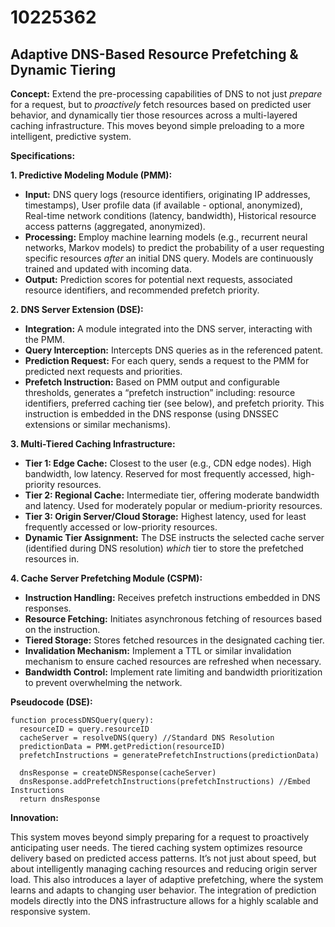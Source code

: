 # 10225362

## Adaptive DNS-Based Resource Prefetching & Dynamic Tiering

**Concept:** Extend the pre-processing capabilities of DNS to not just *prepare* for a request, but to *proactively* fetch resources based on predicted user behavior, and dynamically tier those resources across a multi-layered caching infrastructure. This moves beyond simple preloading to a more intelligent, predictive system.

**Specifications:**

**1. Predictive Modeling Module (PMM):**

*   **Input:** DNS query logs (resource identifiers, originating IP addresses, timestamps), User profile data (if available - optional, anonymized), Real-time network conditions (latency, bandwidth), Historical resource access patterns (aggregated, anonymized).
*   **Processing:** Employ machine learning models (e.g., recurrent neural networks, Markov models) to predict the probability of a user requesting specific resources *after* an initial DNS query.  Models are continuously trained and updated with incoming data.
*   **Output:** Prediction scores for potential next requests, associated resource identifiers, and recommended prefetch priority.

**2. DNS Server Extension (DSE):**

*   **Integration:**  A module integrated into the DNS server, interacting with the PMM.
*   **Query Interception:** Intercepts DNS queries as in the referenced patent.
*   **Prediction Request:** For each query, sends a request to the PMM for predicted next requests and priorities.
*   **Prefetch Instruction:** Based on PMM output and configurable thresholds, generates a “prefetch instruction” including: resource identifiers, preferred caching tier (see below), and prefetch priority. This instruction is embedded in the DNS response (using DNSSEC extensions or similar mechanisms).

**3. Multi-Tiered Caching Infrastructure:**

*   **Tier 1: Edge Cache:** Closest to the user (e.g., CDN edge nodes). High bandwidth, low latency. Reserved for most frequently accessed, high-priority resources.
*   **Tier 2: Regional Cache:** Intermediate tier, offering moderate bandwidth and latency. Used for moderately popular or medium-priority resources.
*   **Tier 3: Origin Server/Cloud Storage:**  Highest latency, used for least frequently accessed or low-priority resources.
*   **Dynamic Tier Assignment:** The DSE instructs the selected cache server (identified during DNS resolution) *which* tier to store the prefetched resources in.

**4. Cache Server Prefetching Module (CSPM):**

*   **Instruction Handling:**  Receives prefetch instructions embedded in DNS responses.
*   **Resource Fetching:** Initiates asynchronous fetching of resources based on the instruction.
*   **Tiered Storage:**  Stores fetched resources in the designated caching tier.
*   **Invalidation Mechanism:** Implement a TTL or similar invalidation mechanism to ensure cached resources are refreshed when necessary.
*   **Bandwidth Control:** Implement rate limiting and bandwidth prioritization to prevent overwhelming the network.



**Pseudocode (DSE):**

```
function processDNSQuery(query):
  resourceID = query.resourceID
  cacheServer = resolveDNS(query) //Standard DNS Resolution
  predictionData = PMM.getPrediction(resourceID)
  prefetchInstructions = generatePrefetchInstructions(predictionData)

  dnsResponse = createDNSResponse(cacheServer)
  dnsResponse.addPrefetchInstructions(prefetchInstructions) //Embed Instructions
  return dnsResponse
```

**Innovation:**

This system moves beyond simply preparing for a request to proactively anticipating user needs. The tiered caching system optimizes resource delivery based on predicted access patterns. It’s not just about speed, but about intelligently managing caching resources and reducing origin server load. This also introduces a layer of adaptive prefetching, where the system learns and adapts to changing user behavior. The integration of prediction models directly into the DNS infrastructure allows for a highly scalable and responsive system.